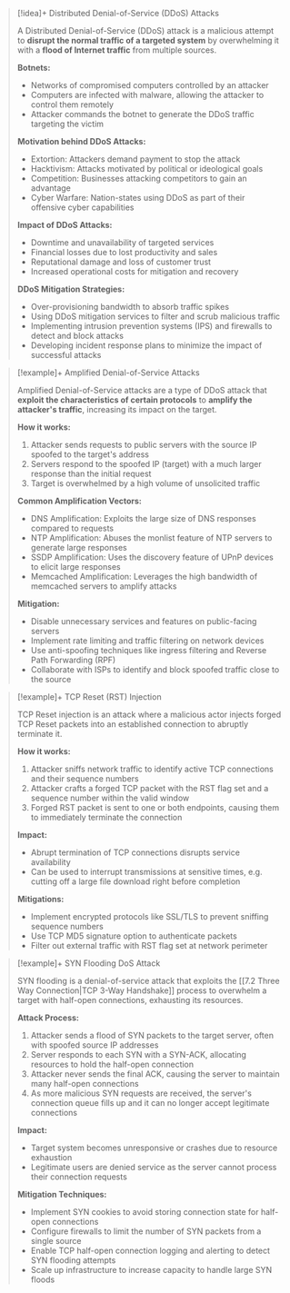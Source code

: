 > [!idea]+ Distributed Denial-of-Service (DDoS) Attacks
>
> A Distributed Denial-of-Service (DDoS) attack is a malicious attempt to **disrupt the normal traffic of a targeted system** by overwhelming it with a **flood of Internet traffic** from multiple sources.
>
> **Botnets:**
> - Networks of compromised computers controlled by an attacker
> - Computers are infected with malware, allowing the attacker to control them remotely
> - Attacker commands the botnet to generate the DDoS traffic targeting the victim
>
> **Motivation behind DDoS Attacks:**
> - Extortion: Attackers demand payment to stop the attack
> - Hacktivism: Attacks motivated by political or ideological goals
> - Competition: Businesses attacking competitors to gain an advantage
> - Cyber Warfare: Nation-states using DDoS as part of their offensive cyber capabilities
>
> **Impact of DDoS Attacks:**
> - Downtime and unavailability of targeted services
> - Financial losses due to lost productivity and sales
> - Reputational damage and loss of customer trust
> - Increased operational costs for mitigation and recovery
>
> **DDoS Mitigation Strategies:**
> - Over-provisioning bandwidth to absorb traffic spikes
> - Using DDoS mitigation services to filter and scrub malicious traffic
> - Implementing intrusion prevention systems (IPS) and firewalls to detect and block attacks
> - Developing incident response plans to minimize the impact of successful attacks

> [!example]+ Amplified Denial-of-Service Attacks
>
> Amplified Denial-of-Service attacks are a type of DDoS attack that **exploit the characteristics of certain protocols** to **amplify the attacker's traffic**, increasing its impact on the target.
>
> **How it works:**
> 1. Attacker sends requests to public servers with the source IP spoofed to the target's address
> 2. Servers respond to the spoofed IP (target) with a much larger response than the initial request
> 3. Target is overwhelmed by a high volume of unsolicited traffic
>
> **Common Amplification Vectors:**
> - DNS Amplification: Exploits the large size of DNS responses compared to requests
> - NTP Amplification: Abuses the monlist feature of NTP servers to generate large responses
> - SSDP Amplification: Uses the discovery feature of UPnP devices to elicit large responses
> - Memcached Amplification: Leverages the high bandwidth of memcached servers to amplify attacks
>
> **Mitigation:**
> - Disable unnecessary services and features on public-facing servers
> - Implement rate limiting and traffic filtering on network devices
> - Use anti-spoofing techniques like ingress filtering and Reverse Path Forwarding (RPF)
> - Collaborate with ISPs to identify and block spoofed traffic close to the source

> [!example]+ TCP Reset (RST) Injection 
>
> TCP Reset injection is an attack where a malicious actor injects forged TCP Reset packets into an established connection to abruptly terminate it.
>
> **How it works:**
> 1. Attacker sniffs network traffic to identify active TCP connections and their sequence numbers
> 2. Attacker crafts a forged TCP packet with the RST flag set and a sequence number within the valid window 
> 3. Forged RST packet is sent to one or both endpoints, causing them to immediately terminate the connection
> 
> **Impact:**
> - Abrupt termination of TCP connections disrupts service availability
> - Can be used to interrupt transmissions at sensitive times, e.g. cutting off a large file download right before completion
>
> **Mitigations:**  
> - Implement encrypted protocols like SSL/TLS to prevent sniffing sequence numbers
> - Use TCP MD5 signature option to authenticate packets
> - Filter out external traffic with RST flag set at network perimeter

> [!example]+ SYN Flooding DoS Attack
>
> SYN flooding is a denial-of-service attack that exploits the [[7.2 Three Way Connection|TCP 3-Way Handshake]] process to overwhelm a target with half-open connections, exhausting its resources.
>
> **Attack Process:**
> 1. Attacker sends a flood of SYN packets to the target server, often with spoofed source IP addresses
> 2. Server responds to each SYN with a SYN-ACK, allocating resources to hold the half-open connection 
> 3. Attacker never sends the final ACK, causing the server to maintain many half-open connections
> 4. As more malicious SYN requests are received, the server's connection queue fills up and it can no longer accept legitimate connections
>
> **Impact:**
> - Target system becomes unresponsive or crashes due to resource exhaustion 
> - Legitimate users are denied service as the server cannot process their connection requests
>
> **Mitigation Techniques:**
> - Implement SYN cookies to avoid storing connection state for half-open connections
> - Configure firewalls to limit the number of SYN packets from a single source
> - Enable TCP half-open connection logging and alerting to detect SYN flooding attempts
> - Scale up infrastructure to increase capacity to handle large SYN floods
